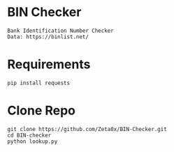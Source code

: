 # BIN Checker
    Bank Identification Number Checker
    Data: https://binlist.net/

# Requirements
    pip install requests
    
# Clone Repo
    git clone https://github.com/Zeta0x/BIN-Checker.git
    cd BIN-checker
    python lookup.py
